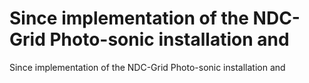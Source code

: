 # Since implementation of the NDC-Grid Photo-sonic installation and

Since implementation of the NDC-Grid Photo-sonic installation and